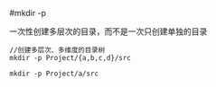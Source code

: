 #mkdir -p

一次性创建多层次的目录，而不是一次只创建单独的目录

    //创建多层次、多维度的目录树
    mkdir -p Project/{a,b,c,d}/src

    mkdir -p Project/a/src